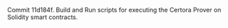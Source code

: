 Commit 11d184f.                    Build and Run scripts for executing the Certora Prover on Solidity smart contracts.